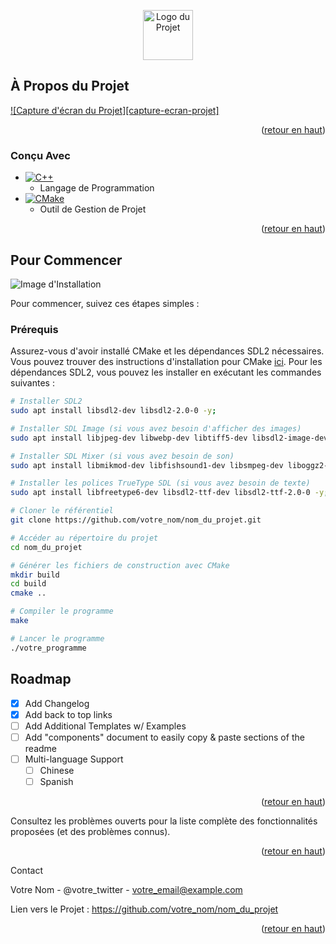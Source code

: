 <a name="readme-top"></a>

<!-- Titre et Logo -->
<div align="center">
  <a href="https://github.com/othneildrew/Best-README-Template">
    <img src="https://github.com/tompotio/GeometryDash/assets/113466055/a16c4228-6656-44c2-915d-f62627c2f6b8" alt="Logo du Projet" width="80" height="80">
  </a>
</div>

## À Propos du Projet

[![Capture d'écran du Projet][capture-ecran-projet]](https://example.com)

<p align="right">(<a href="#readme-top">retour en haut</a>)</p>

### Conçu Avec

* [![C++](https://github.com/tompotio/GeometryDash/assets/113466055/db8d750b-46f9-46e8-8af5-ea9852b1481e)](https://devdocs.io/cpp/)
  - Langage de Programmation
* [![CMake](https://github.com/tompotio/GeometryDash/assets/113466055/08e753c1-d530-4f84-8308-36728ac018c0)](https://cmake.org/)
  - Outil de Gestion de Projet

<p align="right">(<a href="#readme-top">retour en haut</a>)</p>

## Pour Commencer

![Image d'Installation](https://github.com/tompotio/GeometryDash/assets/113466055/6f5a52ac-d65c-4080-b31e-104fbefe53c6)

Pour commencer, suivez ces étapes simples :

### Prérequis

Assurez-vous d'avoir installé CMake et les dépendances SDL2 nécessaires. Vous pouvez trouver des instructions d'installation pour CMake [ici](https://cgold.readthedocs.io/en/latest/first-step/installation.html). Pour les dépendances SDL2, vous pouvez les installer en exécutant les commandes suivantes :

```bash
# Installer SDL2
sudo apt install libsdl2-dev libsdl2-2.0-0 -y;

# Installer SDL Image (si vous avez besoin d'afficher des images)
sudo apt install libjpeg-dev libwebp-dev libtiff5-dev libsdl2-image-dev libsdl2-image-2.0-0 -y;

# Installer SDL Mixer (si vous avez besoin de son)
sudo apt install libmikmod-dev libfishsound1-dev libsmpeg-dev liboggz2-dev libflac-dev libfluidsynth-dev libsdl2-mixer-dev libsdl2-mixer-2.0-0 -y;

# Installer les polices TrueType SDL (si vous avez besoin de texte)
sudo apt install libfreetype6-dev libsdl2-ttf-dev libsdl2-ttf-2.0-0 -y;

# Cloner le référentiel
git clone https://github.com/votre_nom/nom_du_projet.git

# Accéder au répertoire du projet
cd nom_du_projet

# Générer les fichiers de construction avec CMake
mkdir build
cd build
cmake ..

# Compiler le programme
make

# Lancer le programme
./votre_programme

```

<!-- ROADMAP -->
## Roadmap

- [x] Add Changelog
- [x] Add back to top links
- [ ] Add Additional Templates w/ Examples
- [ ] Add "components" document to easily copy & paste sections of the readme
- [ ] Multi-language Support
    - [ ] Chinese
    - [ ] Spanish
<p align="right">(<a href="#readme-top">retour en haut</a>)</p>

Consultez les problèmes ouverts pour la liste complète des fonctionnalités proposées (et des problèmes connus).
<p align="right">(<a href="#readme-top">retour en haut</a>)</p>
<!-- Contact -->
Contact

Votre Nom - @votre_twitter - votre_email@example.com

Lien vers le Projet : https://github.com/votre_nom/nom_du_projet
<p align="right">(<a href="#readme-top">retour en haut</a>)</p>
<!-- Liens Markdown et Images -->
<!-- Assurez-vous que les liens d'images sont valides -->
